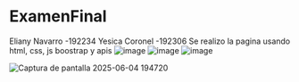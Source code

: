 # ExamenFinal
Eliany Navarro -192234
Yesica Coronel -192306
Se realizo la pagina usando html, css, js boostrap y apis
![image](https://github.com/user-attachments/assets/8fae7415-047e-47f4-aa3d-fd8eb80a3974)
![image](https://github.com/user-attachments/assets/3333ee28-97b7-4378-a06f-f65884d4a3dc)
![image](https://github.com/user-attachments/assets/09643a12-6564-4318-a5ab-0ad46cf729ea)

![Captura de pantalla 2025-06-04 194720](https://github.com/user-attachments/assets/8b4261e3-4c39-447a-b4f9-43e9b27640c0)

